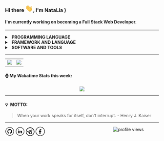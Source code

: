 ### Hi there <img src="https://github.com/Lia-Pavlova/Lia-Pavlova/blob/main/Hi.gif" width="25px">, I'm NataLia )

#### I'm currently working on becoming a Full Stack Web Developer. 

------------

<details>
  <summary><b>&nbsp;&nbsp;PROGRAMMING&nbsp;LANGUAGE</b></summary>
  <br/>

<p align="left">
  <a href="#"><img alt="HTML" src="https://img.shields.io/badge/HTML-E34F26.svg?logo=html5&logoColor=white"></a>
  <a href="#"><img alt="CSS" src="https://img.shields.io/badge/CSS-1572B6.svg?logo=css3&logoColor=white"></a>
  <a href="#"><img alt="SCSS" src="https://img.shields.io/badge/Scss-hotpink.svg?logo=SASS&logoColor=white"></a>
  <a href="#"><img alt="JavaScript" src="https://img.shields.io/badge/JavaScript-F7DF1E.svg?logo=javascript&logoColor=black"></a>
</p>
  </details>
  <details>
  <summary><b>&nbsp;&nbsp;FRAMEWORK&nbsp;AND&nbsp;LANGUAGE</b></summary>
  <br/>

<p align="left">
  <a href="#"><img alt="Node.js"src="https://img.shields.io/badge/Node.js-339933.svg?logo=node.js&logoColor=white"></a> 
  <a href="#"><img alt="React.js" src="https://img.shields.io/badge/React-20232a.svg?logo=react&logoColor=%2361DAFB"></a>
  <a href="#"><img alt="Redux" src="https://img.shields.io/badge/Redux-764ABC.svg?logo=redux&logoColor=white"></a>
  <a href="#"><img alt="TypeScript" src="https://img.shields.io/badge/TypeScript-3178C6?logo=typescript&logoColor=white"></a>
  <a href="#"><img alt="Webpack" src="https://img.shields.io/badge/Webpack-8DD6F9.svg?logo=Webpack&logoColor=white"></a>
  <a href="#"><img alt="NPM" src="https://img.shields.io/badge/NPM-CB3837.svg?logo=npm&logoColor=white"></a>
  <a href="#"><img alt="Babel" src="https://img.shields.io/badge/Babel-F9DC3E.svg?logo=babel&logoColor=white"></a>
  <a href="#"><img alt="Bootstrap" src="https://img.shields.io/badge/Bootstrap-7952B3.svg?logo=bootstrap&logoColor=white"></a>
  <a href="#"><img alt="Material Design" src="https://img.shields.io/badge/Material%20Design-0081CB.svg?logo=material-design&logoColor=white"></a>
  <a href="#"><img alt="Wordpress" src="https://img.shields.io/badge/Wordpress-21759B?logo=wordpress&logoColor=white"></a>
</p>
  </details>
  <details>
  <summary><b>&nbsp;&nbsp;SOFTWARE&nbsp;AND&nbsp;TOOLS</b></summary>
  <br/>

<p align="left">
    <a href="#"><img alt="Git" src="https://img.shields.io/badge/Git-F05033.svg?logo=git&logoColor=white"></a>
    <a href="#"><img alt="Github" src="https://img.shields.io/badge/Github-181717.svg?logo=github&logoColor=white"></a>
    <a href="#"><img alt="VisualStudioCode" src="https://img.shields.io/badge/Visual%20Studio%20Code-007acc.svg?logo=visualstudiocode&logoColor=white"></a>
    <a href="#"><img alt="Figma" src="https://img.shields.io/badge/Figma-F24E1E.svg?logo=figma&logoColor=white"></a>
    <a href="#"><img alt="Adobe" src="https://img.shields.io/badge/Adobe-FF0000.svg?logo=adobe&logoColor=white"></a>
    <a href="#"><img alt="Codepen" src="https://img.shields.io/badge/Codepen-000000.svg?logo=codepen&logoColor=white"></a>
    <a href="#"><img alt="Stack Overflow" src="https://img.shields.io/badge/-Stack%20Overflow-FE7A16?logo=stack-overflow&logoColor=white"></a>
</p>
  </details>

------------

<table>
  <tbody align="center">
    <tr>
      <td valign="top"><img src="https://github-readme-stats.vercel.app/api/top-langs/?username=Lia-Pavlova&langs_count=8&layout=compact&show_icons=true&theme=graywhite&hide_border=true"/></td>
      <td valign="top"><img src="https://bad-apple-github-readme.vercel.app/api?show_bg=1&username=Lia-Pavlova&show_icons=true&include_all_commits=true&theme=graywhite&hide_title=true&hide_border=true"/></td>
    </tr>
  </tbody>
</table>

#### ⌚ My Wakatime Stats this week: 
<div align="center">
  <a href="https://github.com/Lia-Pavlova/github-readme-stats">
  <img align="center" src="https://github-readme-stats.vercel.app/api/wakatime?username=lia&compact=true&hide_title=true&hide_border=true"/>
</a></div>

------------
#### 💡&nbsp;&nbsp;MOTTO:

> When your work speaks for itself, don't interrupt. - Henry J. Kaiser

------------

<div align="left">
  <a href="https://github.com/Lia-Pavlova" target="_blank"><img src="https://github.com/Lia-Pavlova/Lia-Pavlova/blob/main/git.png" alt="GitHub" width="30"></a>
  <a href="https://www.linkedin.com/in/natalia-pavlova" target="_blank">  <img src="https://github.com/Lia-Pavlova/Lia-Pavlova/blob/main/in.png" alt="LinkedIn" width="30"></a>
  <a href="https://t.me/Lia_Pavlova" target="_blank">  <img src="https://github.com/Lia-Pavlova/Lia-Pavlova/blob/main/telegram.png" alt="Telegram" width="28"></a>
  <a href="https://www.facebook.com/pavlova.natalie/" target="_blank">  <img src="https://github.com/Lia-Pavlova/Lia-Pavlova/blob/main/fb.png" alt="Facebook" width="30"></a>

  <img align="right" width="150px" src="https://gpvc.arturio.dev/Lia-Pavlova" alt="profile views">
</div>
